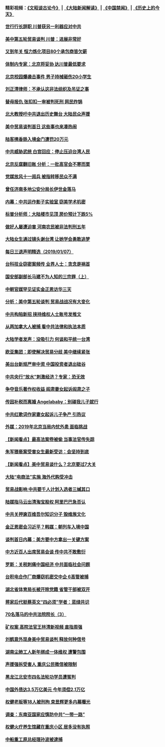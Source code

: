 #### 精彩视频：[《文昭谈古论今》](https://github.com/gfw-breaker/wenzhao/blob/master/README.md?t=01081531) | [《大陆新闻解读》](https://github.com/gfw-breaker/ntdtv-comedy/blob/master/README.md?t=01081531) | [《中国禁闻》](https://github.com/gfw-breaker/ntdtv-news/blob/master/README.md?t=01081531) | [《历史上的今天》](https://github.com/gfw-breaker/today-in-history/blob/master/README.md?t=01081531) 

#### [世行行长辞职 川普获另一利器应对中共](../pages/nsc413/n10961551.md?t=01081531) 

#### [美中第五轮贸易谈判 川普：进展非常好](../pages/nsc413/n10961683.md?t=01081531) 

#### [又到年关 恒力炼化项目80个承包商皆欠薪](../pages/nsc413/n10961113.md?t=01081531) 

#### [体制内专家：北京将妥协 达川普最低要求](../pages/nsc413/n10961606.md?t=01081531) 


#### [北京校园爆袭击事件 男子持械砸伤20小学生](../pages/nsc413/n10961064.md?t=01081531) 

#### [刘正清律师：不承认这非法组织及吊证之事](../pages/nsc413/n10961111.md?t=01081531) 

#### [替母报仇 张扣扣一审被判死刑 网民炸锅](../pages/nsc413/n10960960.md?t=01081531) 

#### [北大教授吁中共退出历史舞台 大陆民众声援](../pages/nsc413/n10960670.md?t=01081531) 

#### [美中贸易谈判首日 这些事也来凑热闹](../pages/nsc413/n10960673.md?t=01081531) 

#### [陆客携香肠入境金门遭罚20万元](../pages/nsc413/n10961143.md?t=01081531) 

#### [中共威胁武统 白宫回应：停止压迫台湾人民](../pages/nsc413/n10961171.md?t=01081531) 

#### [北京反腐翻旧账 分析：一批高官会不寒而栗](../pages/nsc413/n10960895.md?t=01081531) 

#### [党媒放风十一阅兵 被指转移民众不满](../pages/nsc413/n10960448.md?t=01081531) 

#### [曾任济南多地公安分局长伊世金落马](../pages/nsc413/n10959345.md?t=01081531) 

#### [内幕：中共运作影子实验室 窃美学术机密](../pages/nsc413/n10960558.md?t=01081531) 

#### [标普分析师：大陆楼市见顶 房价预计下跌5%](../pages/nsc413/n10960283.md?t=01081531) 

#### [做好人屡遭迫害 河南农民被非法判刑五年](../pages/nsc413/n10951177.md?t=01081531) 

#### [大陆女生通过镜头谢台湾 让她学会勇敢追梦](../pages/nsc413/n10960488.md?t=01081531) 

#### [每日三退声明精选（2019/01/07）](../pages/nsc413/n10960494.md?t=01081531) 

#### [台科技业窃密案频传 业界人士：贪念是祸首](../pages/nsc413/n10960368.md?t=01081531) 

#### [国安部副部长马建不为人知的三宗罪（上）](../pages/nsc413/n10945241.md?t=01081531) 

#### [中朝官媒罕见证实金正恩访华三天](../pages/nsc413/n10960336.md?t=01081531) 

#### [分析：美中第五轮谈判 贸易战战况有大变化](../pages/nsc413/n10960121.md?t=01081531) 

#### [中共构陷新招 挟持维权人士账号发推文](../pages/nsc413/n10960044.md?t=01081531) 

#### [从两加拿大人被捕 看中共法律和执法本质](../pages/nsc413/n10960250.md?t=01081531) 

#### [大陆学者发声：没吸引力 何谈和平统一台湾](../pages/nsc413/n10960204.md?t=01081531) 

#### [欧亚集团：即使解决贸易分歧 美中继续紧张](../pages/nsc413/n10960173.md?t=01081531) 

#### [美出台新规严审中资 中国投资者退出硅谷](../pages/nsc413/n10960181.md?t=01081531) 

#### [中共央行“放水”刺激经济？专家：恐无效](../pages/nsc413/n10959681.md?t=01081531) 

#### [争夺音乐著作权收益 阎肃妻女起诉阎肃之子](../pages/nsc413/n10959974.md?t=01081531) 

#### [传因补税而离婚 Angelababy：别碰我儿子就行](../pages/nsc413/n10957936.md?t=01081531) 

#### [中共红歌词作家妻女起诉儿子争产 引热议](../pages/nsc413/n10960004.md?t=01081531) 

#### [外媒：2019年北京当局内忧外患 面临挑战](../pages/nsc413/n10960077.md?t=01081531) 

#### [【新闻看点】最高法案卷被偷 当事法官传失踪](../pages/nsc413/n10959891.md?t=01081531) 

#### [朱军猥亵案受害女生最新受访：会坚持到底](../pages/nsc413/n10959950.md?t=01081531) 

#### [【新闻看点】美中贸易谈什么？北京要过7大关](../pages/nsc413/n10959840.md?t=01081531) 

#### [大陆“电商法”实施 海外代购受冲击](../pages/nsc413/n10958478.md?t=01081531) 

#### [贸易战影响 中共要千人计划入选者三缄其口](../pages/nsc413/n10959988.md?t=01081531) 

#### [陆媒指马云出清淘宝股权 阿里巴巴急否认](../pages/nsc413/n10959864.md?t=01081531) 

#### [中共关押逾百维吾尔知识分子 毁维族文化](../pages/nsc413/n10959719.md?t=01081531) 

#### [金正恩密会习近平？韩媒：朝列车入境中国](../pages/nsc413/n10959856.md?t=01081531) 

#### [谈判首日内幕：美方要中方拿出一关键方案](../pages/nsc413/n10959854.md?t=01081531) 

#### [中方近百人出席贸易会谈 传中共不敢敷衍](../pages/nsc413/n10959798.md?t=01081531) 

#### [罗斯：关税刺痛中国经济 中共面临社会问题](../pages/nsc413/n10959690.md?t=01081531) 

#### [台积电合作厂商爆窃机密交中企 6高管被捕](../pages/nsc413/n10959449.md?t=01081531) 

#### [湖北省体育局长被开除党籍 省管干部被双开](../pages/nsc413/n10959570.md?t=01081531) 

#### [蒋家后代挺蔡英文“四必须”学者：蓝绿共识](../pages/nsc413/n10959424.md?t=01081531) 

#### [70名落马的中共法院院长（3）](../pages/nsc413/n10936396.md?t=01081531) 

#### [矿权案 高院法官王林清新视频 直指周强](../pages/nsc413/n10959544.md?t=01081531) 

#### [刘鹤意外现身美中贸易谈判 释放何种信号](../pages/nsc413/n10959526.md?t=01081531) 

#### [湖南尘肺工人新年绑成一体维权 遭警包围](../pages/nsc413/n10959416.md?t=01081531) 

#### [声援强拆受害人 重庆公民微信被限制](../pages/nsc413/n10959371.md?t=01081531) 

#### [黑龙江北安市四名法轮功学员遭冤判](../pages/nsc413/n10957746.md?t=01081531) 

#### [中国外债达3.5万亿美元 今年须偿2.1万亿](../pages/nsc413/n10958854.md?t=01081531) 


#### [权健老板等18人被刑拘 束昱辉更多内幕曝光](../pages/nsc413/n10958371.md?t=01081531) 

#### [调查：东南亚国家应慎防中共“一带一路”](../pages/nsc413/n10959261.md?t=01081531) 

#### [权健火疗养生馆藏在重庆小区 居多没有执照](../pages/nsc413/n10958800.md?t=01081531) 

#### [中船重工原总经理孙波被逮捕](../pages/nsc413/n10958917.md?t=01081531) 

